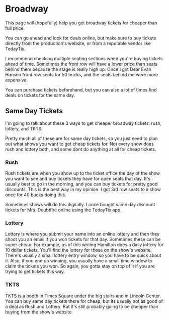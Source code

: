 # Broadway

This page will (hopefully) help you get broadway tickets for cheaper than full price. 

You can go ahead and look for deals online, but make sure to buy tickets directly from the production's website,
or from a reputable vendor like TodayTix. 

I recommend checking multiple seating sections when you're buying tickets ahead of time. Sometimes the front row
will have a lower price than seats behind them because the stage is really high up. Once I got Dear Evan Hansen 
front row seats for 50 bucks, and the seats behind me were more expensive. 

You can purchase tickets beforehand, but you can also a lot of times find deals on tickets for the same day.

## Same Day Tickets

I'm going to talk about these 3 ways to get cheaper broadway tickets: rush, lottery, and TKTS.

Pretty much all of these are for same day tickets, so you just need to plan out what shows you want to get cheap tickets for. Not every show does rush and lottery both, and some dont do anything at all for cheap tickets.

### Rush

Rush tickets are when you show up to the ticket office the day of the show you want to see and buy tickets 
they have for open seats that day. It's usually best to go in the morning, and you can buy tickets for 
pretty good discounts. This is the best way in my opinion. I got 3rd row seats to a show once for 40 bucks doing this.

Sometimes shows will do this digitally. I once bought same day discount tickets for Mrs. Doubtfire online
using the TodayTix app. 

### Lottery

Lottery is where you submit your name into an online lottery and then they shoot you an email if you won tickets 
for that day. Sometimes these can be super cheap. For example, as of this writing Hamilton does a daily lottery 
for 10 dollar tickets. You'll find the lottery for these on the show's website. There's usually a small lottery
entry window, so you have to be quick about it. Also, if you end up winning, you usually have a small time window
to claim the tickets you won. So again, you gotta stay on top of it if you are trying to get tickets this way. 

### TKTS

TKTS is a booth in Times Square under the big stairs and in Lincoln Center. You can buy same day tickets there 
for cheap, but its usually not as good of a deal as Rush and Lottery. But it's still probably going to be 
cheaper than buying from the show's website. 
